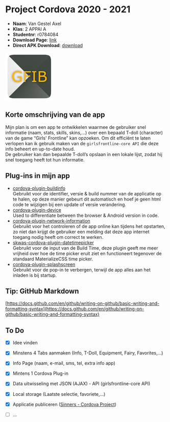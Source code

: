 # Project Cordova 2020 - 2021

- **Naam**: Van Gestel Axel
- **Klas**: 2 APPAI A
- **Studentnr**: r0784084
- **Download Page**: [link](https://vangestelaxel.sinners.be/2APPAI1/cordova/cordova_project/#download)  
- **Direct APK Download**: [download](https://vangestelaxel.sinners.be/2APPAI1/cordova/cordova_project/resources/app-debug.apk)  

<img src="resources/icon.png" width="150" height="150">

## Korte omschrijving van de app

Mijn plan is om een app te ontwikkelen waarmee de gebruiker snel informatie (naam, stats, skills, skins,...) over een bepaald T-doll (character) van de game “Girls' Frontline” kan opzoeken. Om dit efficiënt te laten verlopen kan ik gebruik maken van de `girlsfrontline-core API` die deze info beheert en up-to-date houd. <br />
De gebruiker kan dan bepaalde T-doll’s opslaan in een lokale lijst, zodat hij snel toegang heeft tot hun informatie.


## Plug-ins in mijn app

- [cordova-plugin-buildinfo](https://www.npmjs.com/package/cordova-plugin-buildinfo)  
Gebruikt voor de identifier, versie & build nummer van de applicatie op te halen, op deze manier gebeurt dit automatisch en hoef je geen html code te wijzigen bij een update of versie verandering.
- [cordova-plugin-device](https://www.npmjs.com/package/cordova-plugin-device)  
Used to differentiate between the browser & Android version in code.
- [cordova-plugin-network-information](https://www.npmjs.com/package/@osvlabs/cordova-plugin-network-information)  
Gebruikt voor het controleren of de app online kan tijdens het opstarten, zo niet dan krijgt de gebruiker een melding dat deze app internet toegang nodig heeft om correct te werken.
- [skwas-cordova-plugin-datetimepicker](https://www.npmjs.com/package/skwas-cordova-plugin-datetimepicker)  
Gebruikt voor de input van de Build Time, deze plugin geeft me meer vrijheid over hoe de time picker eruit ziet en functioneert tegenover de standaard MaterializeCSS time picker.
- [cordova-plugin-splashscreen](https://www.npmjs.com/package/cordova-plugin-splashscreen)  
Gebruikt voor de pop-in te verbergen, terwijl de app alles aan het inladen is bij startup.


## Tip: GitHub Markdown
[https://docs.github.com/en/github/writing-on-github/basic-writing-and-formatting-syntax](https://docs.github.com/en/github/writing-on-github/basic-writing-and-formatting-syntax)

## To Do
- [x] Idee vinden
- [x] Minstens 4 Tabs aanmaken (Info, T-Doll, Equipment, Fairy, Favorites,...)
- [x] Info Page (naam, e-mail, sms, tel, extra info app)
- [x] Mintens 1 Cordova Plug-in
- [x] Data uitwisseling met JSON (AJAX) - API (girlsfrontline-core API)
- [x] Local storage (Laatste selectie, favoriete,...)
- [x] Applicatie publiceren ([Sinners - Cordova Project](https://vangestelaxel.sinners.be/2APPAI1/cordova/cordova_project/))
- [ ] ...


